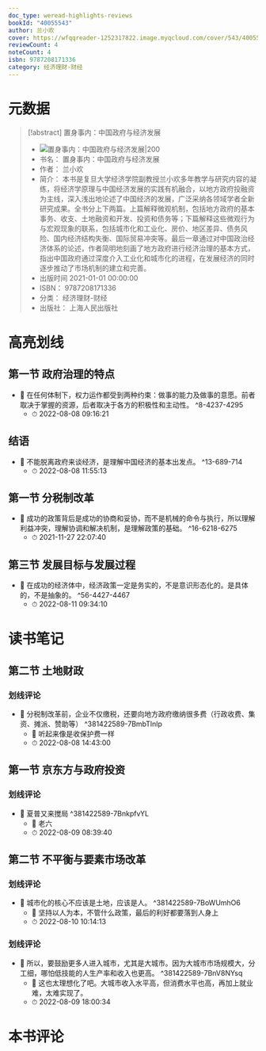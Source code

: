 ```yaml
---
doc_type: weread-highlights-reviews
bookId: "40055543"
author: 兰小欢
cover: https://wfqqreader-1252317822.image.myqcloud.com/cover/543/40055543/t7_40055543.jpg
reviewCount: 4
noteCount: 4
isbn: 9787208171336
category: 经济理财-财经
---
```

# 元数据
> [!abstract] 置身事内：中国政府与经济发展
> - ![ 置身事内：中国政府与经济发展|200](https://wfqqreader-1252317822.image.myqcloud.com/cover/543/40055543/t7_40055543.jpg)
> - 书名： 置身事内：中国政府与经济发展
> - 作者： 兰小欢
> - 简介： 本书是复旦大学经济学院副教授兰小欢多年教学与研究内容的凝练，将经济学原理与中国经济发展的实践有机融合，以地方政府投融资为主线，深入浅出地论述了中国经济的发展，广泛采纳各领域学者全新研究成果。全书分上下两篇。上篇解释微观机制，包括地方政府的基本事务、收支、土地融资和开发、投资和债务等；下篇解释这些微观行为与宏观现象的联系，包括城市化和工业化、房价、地区差异、债务风险、国内经济结构失衡、国际贸易冲突等。最后一章通过对中国政治经济体系的论述，作者简明地刻画了地方政府进行经济治理的基本方式，指出中国政府通过深度介入工业化和城市化的进程，在发展经济的同时逐步推动了市场机制的建立和完善。
> - 出版时间 2021-01-01 00:00:00
> - ISBN： 9787208171336
> - 分类： 经济理财-财经
> - 出版社： 上海人民出版社

# 高亮划线

## 第一节 政府治理的特点


- 📌 在任何体制下，权力运作都受到两种约束：做事的能力及做事的意愿。前者取决于掌握的资源，后者取决于各方的积极性和主动性。 ^8-4237-4295
    - ⏱ 2022-08-08 09:16:21 
## 结语


- 📌 不能脱离政府来谈经济，是理解中国经济的基本出发点。 ^13-689-714
    - ⏱ 2022-08-08 11:55:13 
## 第一节 分税制改革


- 📌 成功的政策背后是成功的协商和妥协，而不是机械的命令与执行，所以理解利益冲突，理解协调和解决机制，是理解政策的基础。 ^16-6218-6275
    - ⏱ 2021-11-27 22:07:40 
## 第三节 发展目标与发展过程


- 📌 在成功的经济体中，经济政策一定是务实的，不是意识形态化的。是具体的，不是抽象的。 ^56-4427-4467
    - ⏱ 2022-08-11 09:34:10 
# 读书笔记

## 第二节 土地财政

### 划线评论
- 📌 分税制改革前，企业不仅缴税，还要向地方政府缴纳很多费（行政收费、集资、摊派、赞助等）  ^381422589-7BmbTlnlp
    - 💭 听起来像是收保护费一样
    - ⏱ 2022-08-08 14:43:00
   
## 第一节 京东方与政府投资

### 划线评论
- 📌 夏普又来搅局  ^381422589-7BnkpfvYL
    - 💭 老六
    - ⏱ 2022-08-09 08:39:40
   
## 第二节 不平衡与要素市场改革

### 划线评论
- 📌 城市化的核心不应该是土地，应该是人。  ^381422589-7BoWUmhO6
    - 💭 坚持以人为本，不管什么政策，最后的利好都要落到人身上
    - ⏱ 2022-08-10 10:14:13

### 划线评论
- 📌 所以，要鼓励更多人进入城市，尤其是大城市。因为大城市市场规模大，分工细，哪怕低技能的人生产率和收入也更高。  ^381422589-7BnV8NYsq
    - 💭 这也太理想化了吧。大城市收入水平高，但消费水平也高，再加上就业难，太难实现了。
    - ⏱ 2022-08-09 18:00:34
   
# 本书评论
